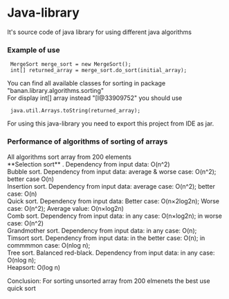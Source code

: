 # Java-library
It's source code of java library for using different java algorithms
<h3>Example of use</h3>
  
     MergeSort merge_sort = new MergeSort();
     int[] returned_array = merge_sort.do_sort(initial_array);
     
You can find all available classes for sorting in package "banan.library.algorithms.sorting"<br>
For display int[] array instead "[I@33909752" you should use 

     java.util.Arrays.toString(returned_array);

For using this java-library you need to export this project from IDE as jar.

<h3>Performance of algorithms of sorting of arrays</h3>
All algorithms sort array from 200 elements
<br>
 **Selection sort** . Dependency from input data: O(n^2) <br>
Bubble sort. Dependency from input data:    average & worse case: O(n^2); better case O(n)<br>
Insertion sort. Dependency from input data: average case: O(n^2); better case: O(n)<br>
Quick sort. Dependency from input data: Better case: O(n×2log2n); Worse case: O(n^2); Average value: O(n×log2n)<br>
Comb sort. Dependency from input data: in any case: O(n×log2n); in worse case: O(n^2)<br>
Grandmother sort. Dependency from input data: in any case: O(n);<br>
Timsort sort. Dependency from input data: in the better case: O(n); in commmmon case: O(nlog n);<br>
Tree sort. Balanced red-black. Dependency from input data: in any case: O(nlog n);<br>
Heapsort: O(log n)<br>

Conclusion: For sorting unsorted array from 200 elmenets the best use quick sort<br>
